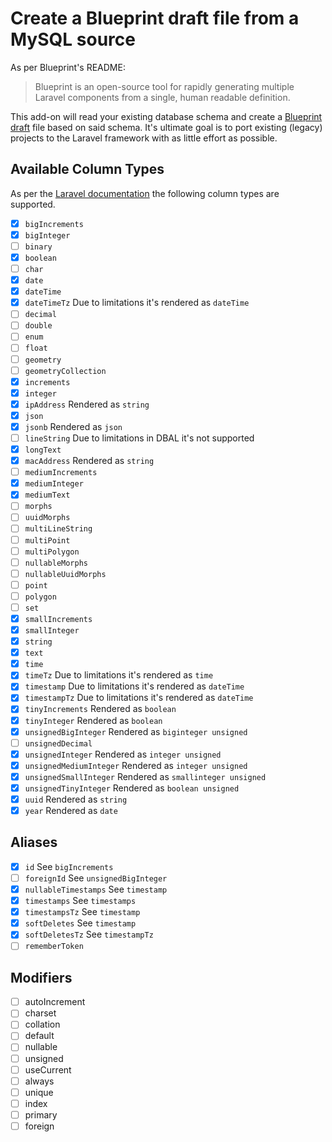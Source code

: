# Create a Blueprint draft file from a MySQL source

As per Blueprint's README:

> Blueprint is an open-source tool for rapidly generating multiple Laravel components from a single, human readable definition.

This add-on will read your existing database schema and create a [Blueprint draft](https://github.com/laravel-shift/blueprint/#defining-components) file based on said schema.
It's ultimate goal is to port existing (legacy) projects to the Laravel framework with as little effort as possible.

## Available Column Types

As per the [Laravel documentation](https://laravel.com/docs/7.x/migrations#creating-columns) the following column types are supported.

- [x] `bigIncrements`
- [x] `bigInteger`
- [ ] `binary`
- [x] `boolean`
- [ ] `char`
- [x] `date`
- [x] `dateTime`
- [x] `dateTimeTz` Due to limitations it's rendered as `dateTime`
- [ ] `decimal`
- [ ] `double`
- [ ] `enum`
- [ ] `float`
- [ ] `geometry`
- [ ] `geometryCollection`
- [x] `increments`
- [x] `integer`
- [x] `ipAddress` Rendered as `string`
- [x] `json`
- [x] `jsonb` Rendered as `json`
- [ ] `lineString` Due to limitations in DBAL it's not supported
- [x] `longText`
- [x] `macAddress` Rendered as `string`
- [ ] `mediumIncrements`
- [x] `mediumInteger`
- [x] `mediumText`
- [ ] `morphs`
- [ ] `uuidMorphs`
- [ ] `multiLineString`
- [ ] `multiPoint`
- [ ] `multiPolygon`
- [ ] `nullableMorphs`
- [ ] `nullableUuidMorphs`
- [ ] `point`
- [ ] `polygon`
- [ ] `set`
- [x] `smallIncrements`
- [x] `smallInteger`
- [x] `string`
- [x] `text`
- [x] `time`
- [x] `timeTz`  Due to limitations it's rendered as `time`
- [x] `timestamp`  Due to limitations it's rendered as `dateTime`
- [x] `timestampTz`  Due to limitations it's rendered as `dateTime`
- [x] `tinyIncrements` Rendered as `boolean`
- [x] `tinyInteger` Rendered as `boolean`
- [x] `unsignedBigInteger` Rendered as `biginteger unsigned`
- [ ] `unsignedDecimal`
- [x] `unsignedInteger` Rendered as `integer unsigned`
- [x] `unsignedMediumInteger` Rendered as `integer unsigned`
- [x] `unsignedSmallInteger` Rendered as `smallinteger unsigned`
- [x] `unsignedTinyInteger` Rendered as `boolean unsigned`
- [x] `uuid` Rendered as `string`
- [x] `year` Rendered as `date`

## Aliases

- [x] `id` See `bigIncrements`
- [ ] `foreignId` See `unsignedBigInteger`
- [x] `nullableTimestamps` See `timestamp`
- [x] `timestamps` See `timestamps`
- [x] `timestampsTz` See `timestamp`
- [x] `softDeletes` See `timestamp`
- [x] `softDeletesTz` See `timestampTz`
- [ ] `rememberToken`

## Modifiers

- [ ] autoIncrement
- [ ] charset
- [ ] collation
- [ ] default
- [ ] nullable
- [ ] unsigned
- [ ] useCurrent
- [ ] always
- [ ] unique
- [ ] index
- [ ] primary
- [ ] foreign